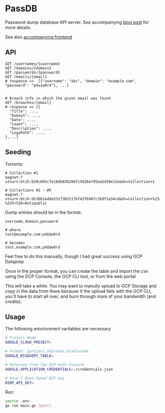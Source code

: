 # PassDB

Password-dump database API server. See accompanying 
[blog post](https://sec.alexflor.es/posts/2020/05/password-dump-database-part-2/) 
for more details.

See also [accompanying frontend](https://github.com/audibleblink/passdb-frontend)

## API

```
GET /usernames/{username}
GET /domains/{domain}
GET /passwords/{password}
GET /emails/{email}
# response =>  [{"username": "abc", "domain": "example.com", "password": "p4ssw0rd"}, ...]


# Breach info in which the given email was found
GET /breaches/{email}
# response => [{
  "Title": ...,
  "Domain": ...,
  "Date": ...,
  "Count": ...,
  "Description": ...,
  "LogoPath": ...,
},...]
```

## Seeding

Torrents:
```
# Collection #1
magnet:?xt=urn:btih:b39c603c7e18db8262067c5926e7d5ea5d20e12e&dn=Collection+1

# Collections #2 - #5
magnet:?xt=urn:btih:d136b1adde531f38311fbf43fb96fc26df1a34cd&dn=Collection+%232-%235+%26+Antipublic
```

Dump entries should be in the format:

```
username,domain,password

# where
test@example.com:p4$$w0rd

# becomes
test,example.com,p4$$w0rd
```

Feel free to do this manually, though I had great success using GCP Dataprep

Once in the proper format, you can create the table and import the csv using the GCP Console,
the GCP CLI tool, or from the web portal

This will take a while. You may want to manully upload to GCP Storage and copy in the
data from there because if the upload fails with the GCP CLI, you'll have to start all over,
and burn through more of your bandwidth (and credits).

## Usage

The following enivironment varilables are necessary

```bash
# Project Name
GOOGLE_CLOUD_PROJECT=

# Format: $project.$dataset.$tablename
GOOGLE_BIGQUERY_TABLE=

# Obtained from the GCP Auth Console
GOOGLE_APPLICATION_CREDENTIALS=./credentials.json

# Have I Been Pwned API key
HIBP_API_KEY=
```

Run:

```bash
source .env
go run main.go [port]
```
